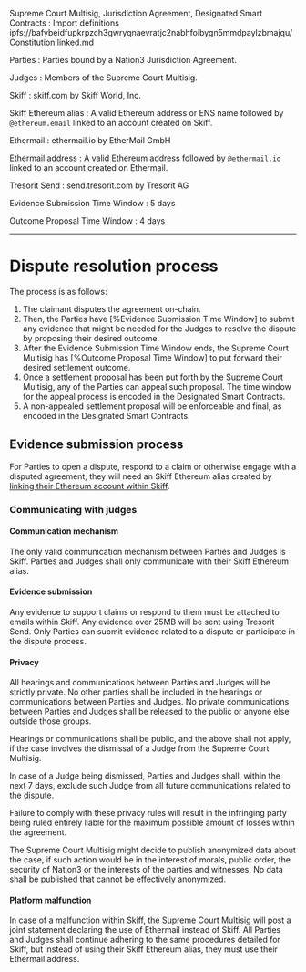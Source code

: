 Supreme Court Multisig, Jurisdiction Agreement, Designated Smart Contracts
: Import definitions ipfs://bafybeidfupkrpzch3gwryqnaevratjc2nabhfoibygn5mmdpaylzbmajqu/Constitution.linked.md

Parties
: Parties bound by a Nation3 Jurisdiction Agreement.

Judges
: Members of the Supreme Court Multisig.

Skiff
: skiff.com by Skiff World, Inc.

Skiff Ethereum alias
: A valid Ethereum address or ENS name followed by `@ethereum.email` linked to an account created on Skiff.

Ethermail
: ethermail.io by EtherMail GmbH

Ethermail address
: A valid Ethereum address followed by `@ethermail.io` linked to an account created on Ethermail.

Tresorit Send
: send.tresorit.com by Tresorit AG

Evidence Submission Time Window
: 5 days

Outcome Proposal Time Window
: 4 days

---

# Dispute resolution process

The process is as follows:

1. The claimant disputes the agreement on-chain.
2. Then, the Parties have [%Evidence Submission Time Window] to submit any evidence that might be needed for the Judges to resolve the dispute by proposing their desired outcome.
3. After the Evidence Submission Time Window ends, the Supreme Court Multisig has [%Outcome Proposal Time Window] to put forward their desired settlement outcome.
4. Once a settlement proposal has been put forth by the Supreme Court Multisig, any of the Parties can appeal such proposal. The time window for the appeal process is encoded in the Designated Smart Contracts.
5. A non-appealed settlement proposal will be enforceable and final, as encoded in the Designated Smart Contracts.

## Evidence submission process

For Parties to open a dispute, respond to a claim or otherwise engage with a disputed agreement, they will need an Skiff Ethereum alias created by [linking their Ethereum account within Skiff](https://skiff.com/blog/ethereum-wallet-email).

### Communicating with judges

#### Communication mechanism

The only valid communication mechanism between Parties and Judges is Skiff. Parties and Judges shall only communicate with their Skiff Ethereum alias.

#### Evidence submission

Any evidence to support claims or respond to them must be attached to emails within Skiff. Any evidence over 25MB will be sent using Tresorit Send. Only Parties can submit evidence related to a dispute or participate in the dispute process.

#### Privacy

All hearings and communications between Parties and Judges will be strictly private. No other parties shall be included in the hearings or communications between Parties and Judges. No private communications between Parties and Judges shall be released to the public or anyone else outside those groups.

Hearings or communications shall be public, and the above shall not apply, if the case involves the dismissal of a Judge from the Supreme Court Multisig.

In case of a Judge being dismissed, Parties and Judges shall, within the next 7 days, exclude such Judge from all future communications related to the dispute.

Failure to comply with these privacy rules will result in the infringing party being ruled entirely liable for the maximum possible amount of losses within the agreement.

The Supreme Court Multisig might decide to publish anonymized data about the case, if such action would be in the interest of morals, public order, the security of Nation3 or the interests of the parties and witnesses. No data shall be published that cannot be effectively anonymized.

#### Platform malfunction

In case of a malfunction within Skiff, the Supreme Court Multisig will post a joint statement declaring the use of Ethermail instead of Skiff. All Parties and Judges shall continue adhering to the same procedures detailed for Skiff, but instead of using their Skiff Ethereum alias, they must use their Ethermail address.
